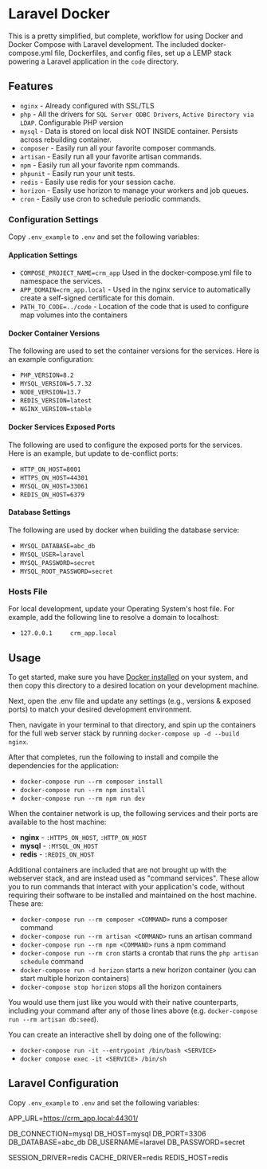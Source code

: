 
# Laravel Docker

This is a pretty simplified, but complete, workflow for using Docker and Docker Compose with Laravel development. The included docker-compose.yml file, Dockerfiles, and config files, set up a LEMP stack powering a Laravel application in the `code` directory.

## Features
- `nginx` - Already configured with SSL/TLS
- `php` - All the drivers for `SQL Server ODBC Drivers`, `Active Directory via LDAP`. Configurable PHP version
- `mysql` - Data is stored on local disk NOT INSIDE container. Persists across rebuilding container.
- `composer` - Easily run all your favorite composer commands.
- `artisan` - Easily run all your favorite artisan commands.
- `npm` - Easily run all your favorite npm commands.
- `phpunit` - Easily run your unit tests.
- `redis` - Easily use redis for your session cache.
- `horizon` - Easily use horizon to manage your workers and job queues.
- `cron` - Easily use cron to schedule periodic commands.


### Configuration Settings
Copy `.env_example` to `.env` and set the following variables:

#### Application Settings
- `COMPOSE_PROJECT_NAME=crm_app` Used in the docker-compose.yml file to namespace the services.
- `APP_DOMAIN=crm_app.local` - Used in the nginx service to automatically create a self-signed certificate for this domain.
- `PATH_TO_CODE=../code` - Location of the code that is used to configure map volumes into the containers

#### Docker Container Versions
The following are used to set the container versions for the services. Here is an example configuration:
- `PHP_VERSION=8.2`
- `MYSQL_VERSION=5.7.32`
- `NODE_VERSION=13.7`
- `REDIS_VERSION=latest`
- `NGINX_VERSION=stable`

#### Docker Services Exposed Ports
The following are used to configure the exposed ports for the services. Here is an example, but update to de-conflict ports:
- `HTTP_ON_HOST=8001`
- `HTTPS_ON_HOST=44301`
- `MYSQL_ON_HOST=33061`
- `REDIS_ON_HOST=6379`

#### Database Settings
The following are used by docker when building the database service:
- `MYSQL_DATABASE=abc_db`
- `MYSQL_USER=laravel`
- `MYSQL_PASSWORD=secret`
- `MYSQL_ROOT_PASSWORD=secret`

### Hosts File
For local development, update your Operating System's host file. For example, add the following line to resolve a domain to localhost:

- `127.0.0.1     crm_app.local`

## Usage

To get started, make sure you have [Docker installed](https://docs.docker.com/docker-for-mac/install/) on your system, and then copy this directory to a desired location on your development machine.

Next, open the .env file and update any settings (e.g., versions & exposed ports) to match your desired development environment.

Then, navigate in your terminal to that directory, and spin up the containers for the full web server stack by running `docker-compose up -d --build nginx`.

After that completes, run the following to install and compile the dependencies for the application:

- `docker-compose run --rm composer install`
- `docker-compose run --rm npm install`
- `docker-compose run --rm npm run dev`

When the container network is up, the following services and their ports are available to the host machine:

- **nginx** - `:HTTPS_ON_HOST`, `:HTTP_ON_HOST`
- **mysql** - `:MYSQL_ON_HOST`
- **redis** - `:REDIS_ON_HOST`

Additional containers are included that are not brought up with the webserver stack, and are instead used as "command services". These allow you to run commands that interact with your application's code, without requiring their software to be installed and maintained on the host machine. These are:

- `docker-compose run --rm composer <COMMAND>` runs a composer command
- `docker-compose run --rm artisan <COMMAND>` runs an artisan command
- `docker-compose run --rm npm <COMMAND>` runs a npm command 
- `docker-compose run --rm cron` starts a crontab that runs the `php artisan schedule` command
- `docker-compose run -d horizon` starts a new horizon container (you can start multiple horizon containers)
- `docker-compose stop horizon` stops all the horizon containers

You would use them just like you would with their native counterparts, including your command after any of those lines above (e.g. `docker-compose run --rm artisan db:seed`).

You can create an interactive shell by doing one of the following:

- `docker-compose run -it --entrypoint /bin/bash <SERVICE>`
-  `docker compose exec -it <SERVICE> /bin/sh`

## Laravel Configuration
Copy `.env_example` to `.env` and set the following variables:

APP_URL=https://crm_app.local:44301/

DB_CONNECTION=mysql
DB_HOST=mysql
DB_PORT=3306
DB_DATABASE=abc_db
DB_USERNAME=laravel
DB_PASSWORD=secret

SESSION_DRIVER=redis
CACHE_DRIVER=redis
REDIS_HOST=redis

